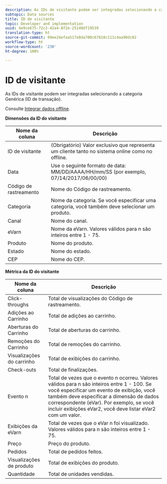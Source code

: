 ```yaml
---
description: As IDs de visitante podem ser integradas selecionando a categoria Genérica (ID de transação).
subtopic: Data sources
title: ID de visitante
topic: Developer and implementation
uuid: 4e9ce675-72c2-42a4-8f2e-25140df19539
translation-type: ht
source-git-commit: 99ee24efaa517e8da700c67818c111c4aa90dc02
workflow-type: ht
source-wordcount: '230'
ht-degree: 100%

---
```



# ID de visitante

As IDs de visitante podem ser integradas selecionando a categoria Genérica (ID de transação).

Consulte [Integrar dados offline](/help/import/c-data-sources/datasrc-integrating-offline-data.md).

<p class="head"> <b>Dimensões da ID do visitante</b> </p>

| Nome da coluna | Descrição |
|--- |--- |
| ID de visitante | (Obrigatório) Valor exclusivo que representa um cliente tanto no sistema online como no offline. |
| Data | Use o seguinte formato de data: MM/DD/AAAA/HH/mm/SS (por exemplo, 07/14/2017/06/00/00) |
| Código de rastreamento | Nome do Código de rastreamento. |
| Categoria | Nome da categoria.  Se você especificar uma categoria, você também deve selecionar um produto. |
| Canal | Nome do canal. |
| eVarn | Nome da eVarn. Valores válidos para n são inteiros entre 1 - 75. |
| Produto | Nome do produto. |
| Estado | Nome do estado. |
| CEP | Nome do CEP. |

**Métrica da ID do visitante**

| Nome da coluna | Descrição |
|--- |--- |
| Click-throughs | Total de visualizações do Código de rastreamento. |
| Adições ao Carrinho | Total de adições ao carrinho. |
| Aberturas do Carrinho | Total de aberturas do carrinho. |
| Remoções do Carrinho | Total de remoções do carrinho. |
| Visualizações do carrinho | Total de exibições do carrinho. |
| Check-outs | Total de finalizações. |
| Evento n | Total de vezes que o evento n ocorreu. Valores válidos para n são inteiros entre 1 - 100.  Se você especificar um evento de exibição, você também deve especificar a dimensão de dados correspondente (eVar). Por exemplo, se você incluir exibições eVar2, você deve listar eVar2 com um valor. |
| Exibições da eVarn | Total de vezes que o eVar n foi visualizado. Valores válidos para n são inteiros entre 1 - 75. |
| Preço | Preço do produto. |
| Pedidos | Total de pedidos feitos. |
| Visualizações de produto | Total de exibições do produto. |
| Quantidade | Total de unidades vendidas. |
